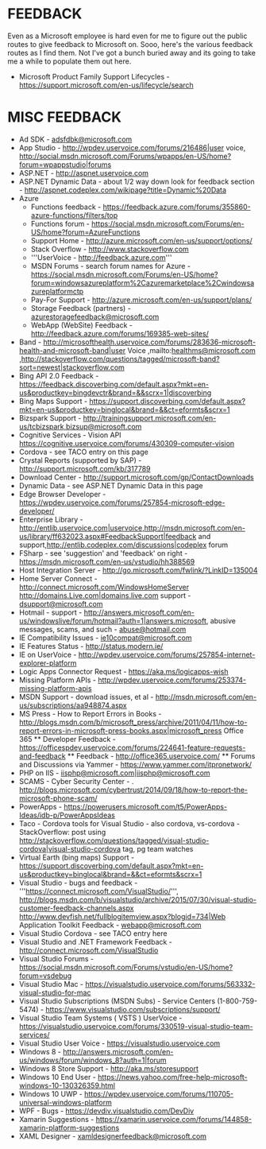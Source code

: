 # FEEDBACK
Even as a Microsoft employee is hard even for me to figure out the public routes to give feedback to Microsoft on.  Sooo, here's the various feedback routes as I find them.  Not I've got a bunch buried away and its going to take me a while to populate them out here.

* Microsoft Product Family Support Lifecycles - https://support.microsoft.com/en-us/lifecycle/search

# MISC FEEDBACK
* Ad SDK - adsfdbk@microsoft.com 
* App Studio - http://wpdev.uservoice.com/forums/216486|user voice, http://social.msdn.microsoft.com/Forums/wpapps/en-US/home?forum=wpappstudio|forums
* ASP.NET - http://aspnet.uservoice.com 
* ASP.NET Dynamic Data - about 1/2 way down look for feedback section - http://aspnet.codeplex.com/wikipage?title=Dynamic%20Data 
* Azure 
  * Functions feedback - https://feedback.azure.com/forums/355860-azure-functions/filters/top
  * Functions forum - https://social.msdn.microsoft.com/Forums/en-US/home?forum=AzureFunctions
  * Support Home - http://azure.microsoft.com/en-us/support/options/ 
  * Stack Overflow - http://www.stackoverflow.com 
  * '''UserVoice - http://feedback.azure.com''' 
  * MSDN Forums - search forum names for Azure - https://social.msdn.microsoft.com/Forums/en-US/home?forum=windowsazureplatform%2Cazuremarketplace%2Cwindowsazureplatformctp 
  * Pay-For Support - http://azure.microsoft.com/en-us/support/plans/ 
  * Storage Feedback (partners) - <azurestoragefeedback@microsoft.com>
  * WebApp (WebSite) Feedback - http://feedback.azure.com/forums/169385-web-sites/ 
* Band - http://microsofthealth.uservoice.com/forums/283636-microsoft-health-and-microsoft-band|user Voice
,mailto:healthms@microsoft.com
,http://stackoverflow.com/questions/tagged/microsoft-band?sort=newest|stackoverflow.com 
* Bing API 2.0 Feedback - https://feedback.discoverbing.com/default.aspx?mkt=en-us&productkey=bingdevctr&brand=&&scrx=1|discoverbing 
* Bing Maps Support - https://support.discoverbing.com/default.aspx?mkt=en-us&productkey=binglocal&brand=&&ct=eformts&scrx=1 
* Bizspark Support - http://trainingsupport.microsoft.com/en-us/tcbizspark,bizsup@microsoft.com 
* Cognitive Services - Vision API <https://cognitive.uservoice.com/forums/430309-computer-vision>
* Cordova - see TACO entry on this page 
* Crystal Reports (supported by SAP) - http://support.microsoft.com/kb/317789 
* Download Center - http://support.microsoft.com/gp/ContactDownloads 
* Dynamic Data - see ASP.NET Dynamic Data in this page 
* Edge Browser Developer - https://wpdev.uservoice.com/forums/257854-microsoft-edge-developer/ 
* Enterprise Library - http://entlib.uservoice.com|uservoice,http://msdn.microsoft.com/en-us/library/ff632023.aspx#FeedbackSupport|feedback and support,http://entlib.codeplex.com/discussions|codeplex forum 
* FSharp - see 'suggestion' and 'feedback' on right - https://msdn.microsoft.com/en-us/vstudio/hh388569 
* Host Integration Server - http://go.microsoft.com/fwlink/?LinkID=135004 
* Home Server Connect - http://connect.microsoft.com/WindowsHomeServer 
http://domains.Live.com|domains.live.com support - dsupport@microsoft.com 
* Hotmail - support - http://answers.microsoft.com/en-us/windowslive/forum/hotmail?auth=1|answers.microsoft, abusive messages, scams, and such - abuse@hotmail.com 
* IE Compatibility Issues - ie10compat@microsoft.com 
* IE Features Status - http://status.modern.ie/ 
* IE on UserVoice - http://wpdev.uservoice.com/forums/257854-internet-explorer-platform 
* Logic Apps Connector Request - <https://aka.ms/logicapps-wish>
* Missing Platform APIs - http://wpdev.uservoice.com/forums/253374-missing-platform-apis 
* MSDN Support - download issues, et al - http://msdn.microsoft.com/en-us/subscriptions/aa948874.aspx 
* MS Press - How to Report Errors in Books - http://blogs.msdn.com/b/microsoft_press/archive/2011/04/11/how-to-report-errors-in-microsoft-press-books.aspx|microsoft_press 
Office 365 
** Developer Feedback - https://officespdev.uservoice.com/forums/224641-feature-requests-and-feedback
** Feedback - http://office365.uservoice.com/ 
** Forums and Discussions via Yammer - https://www.yammer.com/itpronetwork/ 
* PHP on IIS - iisphp@microsoft.com|iisphp@microsoft.com 
* SCAMS - Cyber Security Center - . http://blogs.microsoft.com/cybertrust/2014/09/18/how-to-report-the-microsoft-phone-scam/ 
* PowerApps - https://powerusers.microsoft.com/t5/PowerApps-Ideas/idb-p/PowerAppsIdeas 
* Taco - Cordova tools for Visual Studio - also cordova, vs-cordova - StackOverflow: post using http://stackoverflow.com/questions/tagged/visual-studio-cordova|visual-studio-cordova tag, pg team watches 
* Virtual Earth (bing maps) Support - https://support.discoverbing.com/default.aspx?mkt=en-us&productkey=binglocal&brand=&&ct=eformts&scrx=1 
* Visual Studio - bugs and feedback - '''https://connect.microsoft.com/VisualStudio/''', http://blogs.msdn.com/b/visualstudio/archive/2015/07/30/visual-studio-customer-feedback-channels.aspx 
http://www.devfish.net/fullblogitemview.aspx?blogid=734|Web Application Toolkit Feedback - webapp@microsoft.com 
* Visual Studio Cordova - see TACO entry here 
* Visual Studio and .NET Framework Feedback - http://connect.microsoft.com/VisualStudio 
* Visual Studio Forums - https://social.msdn.microsoft.com/Forums/vstudio/en-US/home?forum=vsdebug 
* Visual Studio Mac - https://visualstudio.uservoice.com/forums/563332-visual-studio-for-mac 
* Visual Studio Subscriptions (MSDN Subs) - Service Centers (1-800-759-5474) -
https://www.visualstudio.com/subscriptions/support/
* Visual Studio Team Systems ( VSTS ) UserVoice - <https://visualstudio.uservoice.com/forums/330519-visual-studio-team-services/>
* Visual Studio User Voice - https://visualstudio.uservoice.com
* Windows 8 - http://answers.microsoft.com/en-us/windows/forum/windows_8?auth=1|forum 
* Windows 8 Store Support - http://aka.ms/storesupport 
* Windows 10 End User - https://news.yahoo.com/free-help-microsoft-windows-10-130326359.html 
* Windows 10 UWP - https://wpdev.uservoice.com/forums/110705-universal-windows-platform 
* WPF - Bugs - https://devdiv.visualstudio.com/DevDiv 
* Xamarin Suggestions - https://xamarin.uservoice.com/forums/144858-xamarin-platform-suggestions
* XAML Designer - xamldesignerfeedback@microsoft.com 
